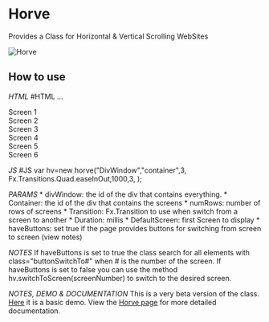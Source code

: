 Horve
==================

Provides a Class for Horizontal & Vertical Scrolling WebSites

![Horve](http://eqepa.com/wp-content/uploads/2010/02/horve-logo1-200x57.png)

How to use
----------

*HTML*
	#HTML
	...
	<div id="DivWindow">
		<div id="container">
			<div id="screen1" num="1" class="screen">
				<div id="content1" class="content">Screen 1</div>
			</div>
			<div id="screen2" num="2" class="screen">
				<div id="content2" class="content">Screen 2</div>
			</div>
			<div id="screen3" num="3" class="screen">
				<div id="content3" class="content">Screen 3</div>
			</div>
			<div id="screen4" num="4" class="screen">
				<div id="content4" class="content">Screen 4</div>
			</div>
			<div id="screen5" num="5" class="screen">
				<div id="content5" class="content">Screen 5</div>
			</div>
			<div id="screen6" num="6" class="screen">
				<div id="content6" class="content">Screen 6</div>
			</div>
		</div>
	</div>

*JS*
	#JS
    var hv=new horve("DivWindow","container",3, Fx.Transitions.Quad.easeInOut,1000,3, );
	
*PARAMS*
    * divWindow: the id of the div that contains everything.
    * Container: the id of the div that contains the screens
    * numRows: number of rows of screens 
    * Transition: Fx.Transition to use when switch from a screen to another
    * Duration: millis
    * DefaultScreen: first Screen to display
	* haveButtons: set true if the page provides buttons for switching from screen to screen (view notes)
	
*NOTES*
If haveButtons is set to true the class search for all elements with class="buttonSwitchTo#" when # is the number of the screen.
If haveButtons is set to false you can use the method hv.switchToScreen(screenNumber) to switch to the desired screen.

*NOTES, DEMO & DOCUMENTATION*
This is a very beta version of the class.
[Here](http://eqepa.com/Playground/Mootools/Horve/demo.html) it is a basic demo.
View the [Horve page](http://eqepa.com/projects/mootools-plugins/horve-mootools-horizontal-vertical-scroll-websites/) for more detailed documentation.